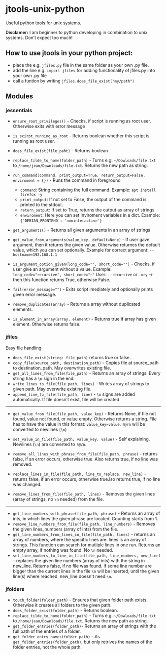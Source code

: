 # jtools-unix-python
Useful python tools for unix systems.

**Disclamer:** I am beginner to python developing in combination to unix systems.
Don't expect too much!

## How to use jtools in your python project:
- place the e.g.  `jfiles.py` file in the same folder as your own .py file.
- add the line e.g. `import jfiles` for adding functionality of jfiles.py into your own .py file
- call a funtion by writing `jfiles.does_file_exist("my/path")`

## Modules

### jessentials

- `ensure_root_privileges()` - Checks, if script is running as root user. Otherwise exits with error message
- `is_scirpt_running_as_root` - Returns boolean whether this script is running as root user.

- `does_file_exist(file_paht)` - Returns boolean

- `replace_tilde_to_home(folder_path)` - Turns e.g. `~/Dowloads/file.txt` to `/home/jean/Downloads/file.txt`. Returns the new path as string.

- `run_command(command, print_output=True, return_output=False, enviroment = {})` - Runs the command in foreground
    - `command`: String containing the full command. Example: `apt install firefox -y`
    - `print_output`: If not set to False, the output of the command is printed to the stdout.
    - `return_output`: If set to True, returns the output as array of strings.
    - `enviroment`: Here you can set Inviroment variables in a dict. Example: `{'DEBIAN_FRONTEND': 'noninteractive'}`

- `get_arguments()` - Returns all given arguments in an array of strings
- `get_value_from_arguments(value_key, default=None)` - If user gave argument, then it returns the given value. Otherwise returnes the default value, which you can set optionally. Example for correct argument: `--hostname=192.168.1.1`
- `is_argument_option_given(long_code="", short_code="")` - Checks, if user give an argument without a value. Example: `long_code="recursive", short_code="r"` User: `--recursive` or `-xry` -> then this function returns True, otherwise False.

- `fail(error_message="")` - Exits script imediately and optionally prints given error message.

- `remove_duplicates(array)` - Returns a array without duplicated elements.
- `is_element_in_array(array, element)` - Returns true if array has given element. Otherwise returns false.

### jfiles
Easy file handling

- `does_file_exist(string: file_path)` returns true or false.
- `copy_file(source_path, destination_path)` - Copies file at source_path to destination_path. May overwrites existing file.
- `get_all_lines_from_file(file_path)` - Returns an array of strings.
    Every string has a `\n` sign in the end.
- `write_lines_to_file(file_path, lines)` - Writes array of strings to given path. May overwrite existing file.
- `append_line_to_file(file_path, line)` - `\n` signs are added automatically.
    If file doesn't exist, file will be created.
---
- `get_value_from_file(file_path, value_key)` - Returns None, if file not found, value not found, or value empty. Otherwise returns a string. File has to have the value in this format: `value_key=value`. `!@/n` will be converted to newlines (`\n`)
- `set_value_in_file(file_path, value_key, value)` - Self explaining. Newlines (`\n`) are converted to `!@/n`.

- `remove_all_lines_with_phrase_from_file(file_path, phrase)` - returns false, if an error occurs, otherwise true. Also returns true, if no line was removed.
- `replace_lines_in_file(file_path, line_to_replace, new_line)` - returns false, if an error occurs, otherwise true.lso returns true, if no line was changed.
- `remove_lines_from_file(file_path, lines)` - Removes the given lines (array of strings, no `\n` needed) from the file.
---
- `get_line_numbers_with_phrase(file_path, phrase)` - Returns an array of ints, in which lines the given phrase are located. Counting starts from 1.
- `remove_line_numbers_from_file(file_path, line_numbers)` - Removes the given lines_numbers (array of ints) from the file.
- `get_line_numbers_from_lines_in_file(file_path, lines)` - returns an array of numbers, where the specific lines are. lines is an array of strings. This function can search for mutliple lines in one run. Returns an empty array, if nothing was found. No `\n` needed.
- `set_line_numbers_to_line_in_file(file_path, line_numbers, new_line)` - replaces the given line numbers (array of ints) with the string in new_line. Returns false, if no file was found. If some line number are bigger than the current lines in the file `\n` will be inserted, until the given line(s) where reached. new_line doesn't need `\n`.



### jfolders
- `touch_folder(folder_path)` - Ensures that given folder path exists. Otherwise it creates all folders to the given path.
- `does_folder_exist(folder_path)` - Returns boolean.
- `replace_tilde_to_home(folder_path)` - Turns e.g. `~/Dowloads/file.txt` to `/home/jean/Downloads/file.txt`. Returns the new path as string.
- `get_folder_entries(folder_path)`- Returns an array of strings with the full path of the entries of a folder.
- `get_folder_entry_names(folder_path)` - As `get_folder_entries(folder_path)`, but only retrives the names of the folder entries, not the whole path.
